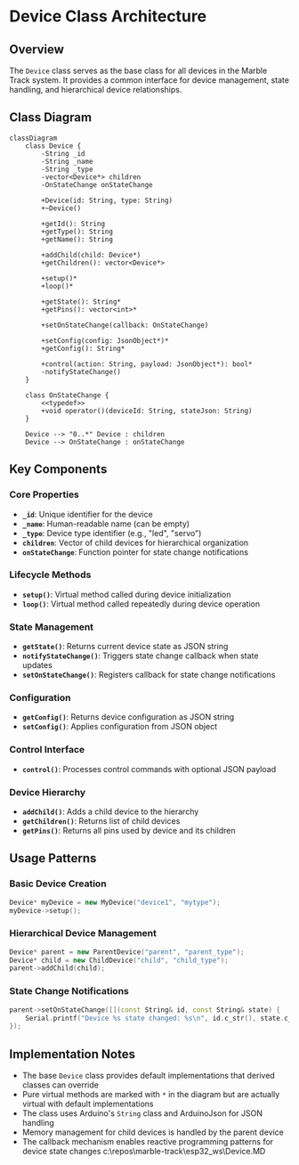 # Device Class Architecture

## Overview

The `Device` class serves as the base class for all devices in the Marble Track system. It provides a common interface for device management, state handling, and hierarchical device relationships.

## Class Diagram

```mermaid
classDiagram
    class Device {
        -String _id
        -String _name
        -String _type
        -vector<Device*> children
        -OnStateChange onStateChange

        +Device(id: String, type: String)
        +~Device()

        +getId(): String
        +getType(): String
        +getName(): String

        +addChild(child: Device*)
        +getChildren(): vector<Device*>

        +setup()*
        +loop()*

        +getState(): String*
        +getPins(): vector<int>*

        +setOnStateChange(callback: OnStateChange)

        +setConfig(config: JsonObject*)*
        +getConfig(): String*

        +control(action: String, payload: JsonObject*): bool*
        -notifyStateChange()
    }

    class OnStateChange {
        <<typedef>>
        +void operator()(deviceId: String, stateJson: String)
    }

    Device --> "0..*" Device : children
    Device --> OnStateChange : onStateChange
```

## Key Components

### Core Properties

- **`_id`**: Unique identifier for the device
- **`_name`**: Human-readable name (can be empty)
- **`_type`**: Device type identifier (e.g., "led", "servo")
- **`children`**: Vector of child devices for hierarchical organization
- **`onStateChange`**: Function pointer for state change notifications

### Lifecycle Methods

- **`setup()`**: Virtual method called during device initialization
- **`loop()`**: Virtual method called repeatedly during device operation

### State Management

- **`getState()`**: Returns current device state as JSON string
- **`notifyStateChange()`**: Triggers state change callback when state updates
- **`setOnStateChange()`**: Registers callback for state change notifications

### Configuration

- **`getConfig()`**: Returns device configuration as JSON string
- **`setConfig()`**: Applies configuration from JSON object

### Control Interface

- **`control()`**: Processes control commands with optional JSON payload

### Device Hierarchy

- **`addChild()`**: Adds a child device to the hierarchy
- **`getChildren()`**: Returns list of child devices
- **`getPins()`**: Returns all pins used by device and its children

## Usage Patterns

### Basic Device Creation

```cpp
Device* myDevice = new MyDevice("device1", "mytype");
myDevice->setup();
```

### Hierarchical Device Management

```cpp
Device* parent = new ParentDevice("parent", "parent_type");
Device* child = new ChildDevice("child", "child_type");
parent->addChild(child);
```

### State Change Notifications

```cpp
parent->setOnStateChange([](const String& id, const String& state) {
    Serial.printf("Device %s state changed: %s\n", id.c_str(), state.c_str());
});
```

## Implementation Notes

- The base `Device` class provides default implementations that derived classes can override
- Pure virtual methods are marked with `*` in the diagram but are actually virtual with default implementations
- The class uses Arduino's `String` class and ArduinoJson for JSON handling
- Memory management for child devices is handled by the parent device
- The callback mechanism enables reactive programming patterns for device state changes</content>
  <parameter name="filePath">c:\repos\marble-track\esp32_ws\Device.MD
